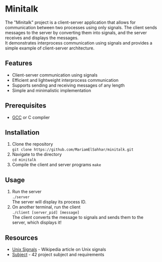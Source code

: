 # Minitalk
The "Minitalk" project is a client-server application that allows for communication between two processes using only signals. The client sends messages to the server by converting them into signals, and the server receives and displays the messages.  
It demonstrates interprocess communication using signals and provides a simple example of client-server architecture.

## Features
- Client-server communication using signals
- Efficient and lightweight interprocess communication
- Supports sending and receiving messages of any length
- Simple and minimalistic implementation

## Prerequisites
- [GCC](https://gcc.gnu.org/) or C complier

## Installation
1. Clone the repository  
  `git clone https://github.com/MariamElSahhar/minitalk.git`  
2. Navigate to the directory  
  `cd minitalk`  
3. Compile the client and server programs
   `make`  

## Usage
1. Run the server  
   `./server`  
   The server will display its process ID.  
2. On another terminal, run the client  
  `./client [server_pid] [message]`  
The client converts the message to signals and sends them to the server, which displays it!

## Resources
- [Unix Signals](https://en.wikipedia.org/wiki/Signal_(IPC)) - Wikipedia article on Unix signals
- [Subject](https://github.com/Porrapat/42-bangkok-first-cadet-subjects/blob/master/minitalk.en.subject.pdf) - 42 project subject and requirements

